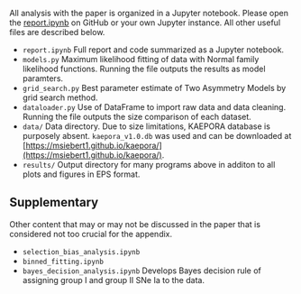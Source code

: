 All analysis with the paper is organized in a Jupyter notebook. Please open the [report.ipynb](report.ipynb) on GitHub or your own Jupyter instance. All other useful files are described below.

- `report.ipynb`
  Full report and code summarized as a Jupyter notebook.
- `models.py`
  Maximum likelihood fitting of data with Normal family likelihood functions. Running the file outputs the results as model paramters.
- `grid_search.py`
  Best parameter estimate of Two Asymmetry Models by grid search method.
- `dataloader.py`
  Use of DataFrame to import raw data and data cleaning. Running the file outputs the size comparison of each dataset.
- `data/`
  Data directory. Due to size limitations, KAEPORA database is purposely absent. `kaepora_v1.0.db` was used and can be downloaded at [https://msiebert1.github.io/kaepora/](https://msiebert1.github.io/kaepora/).
- `results/`
  Output directory for many programs above in additon to all plots and figures in EPS format.

## Supplementary

Other content that may or may not be discussed in the paper that is considered not too crucial for the appendix.

- `selection_bias_analysis.ipynb`
- `binned_fitting.ipynb`
- `bayes_decision_analysis.ipynb`
  Develops Bayes decision rule of assigning group I and group II SNe Ia to the data.
